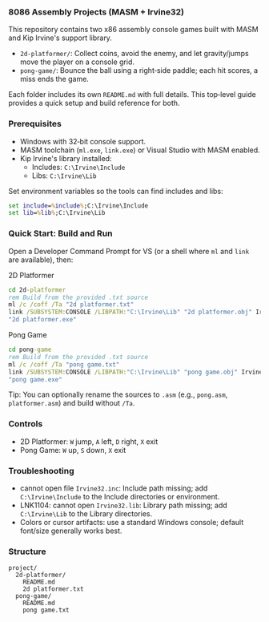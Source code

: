 ### 8086 Assembly Projects (MASM + Irvine32)

This repository contains two x86 assembly console games built with MASM and Kip Irvine's support library.

- `2d-platformer/`: Collect coins, avoid the enemy, and let gravity/jumps move the player on a console grid.
- `pong-game/`: Bounce the ball using a right‑side paddle; each hit scores, a miss ends the game.

Each folder includes its own `README.md` with full details. This top‑level guide provides a quick setup and build reference for both.

### Prerequisites

- Windows with 32‑bit console support.
- MASM toolchain (`ml.exe`, `link.exe`) or Visual Studio with MASM enabled.
- Kip Irvine's library installed:
  - Includes: `C:\Irvine\Include`
  - Libs: `C:\Irvine\Lib`

Set environment variables so the tools can find includes and libs:

```bat
set include=%include%;C:\Irvine\Include
set lib=%lib%;C:\Irvine\Lib
```

### Quick Start: Build and Run

Open a Developer Command Prompt for VS (or a shell where `ml` and `link` are available), then:

2D Platformer

```bat
cd 2d-platformer
rem Build from the provided .txt source
ml /c /coff /Ta "2d platformer.txt"
link /SUBSYSTEM:CONSOLE /LIBPATH:"C:\Irvine\Lib" "2d platformer.obj" Irvine32.lib kernel32.lib user32.lib
"2d platformer.exe"
```

Pong Game

```bat
cd pong-game
rem Build from the provided .txt source
ml /c /coff /Ta "pong game.txt"
link /SUBSYSTEM:CONSOLE /LIBPATH:"C:\Irvine\Lib" "pong game.obj" Irvine32.lib kernel32.lib user32.lib
"pong game.exe"
```

Tip: You can optionally rename the sources to `.asm` (e.g., `pong.asm`, `platformer.asm`) and build without `/Ta`.

### Controls

- 2D Platformer: `W` jump, `A` left, `D` right, `X` exit
- Pong Game: `W` up, `S` down, `X` exit

### Troubleshooting

- cannot open file `Irvine32.inc`: Include path missing; add `C:\Irvine\Include` to the Include directories or environment.
- LNK1104: cannot open `Irvine32.lib`: Library path missing; add `C:\Irvine\Lib` to the Library directories.
- Colors or cursor artifacts: use a standard Windows console; default font/size generally works best.

### Structure

```
project/
  2d-platformer/
    README.md
    2d platformer.txt
  pong-game/
    README.md
    pong game.txt
```
